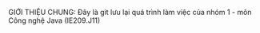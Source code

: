 GIỚI THIỆU CHUNG: Đây là git lưu lại quá trình làm việc của nhóm 1 - môn Công nghệ Java (IE209.J11)
